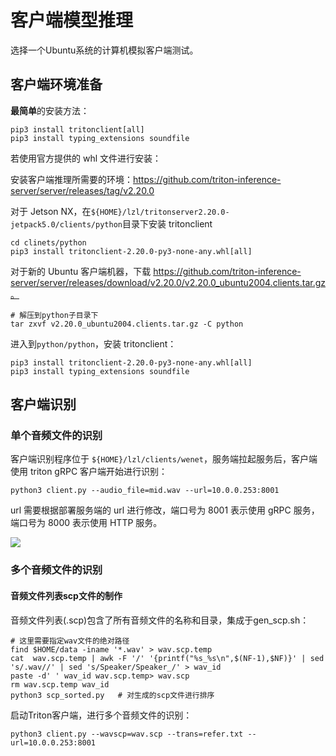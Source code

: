 # 客户端模型推理

选择一个Ubuntu系统的计算机模拟客户端测试。

## 客户端环境准备

**最简单**的安装方法：

```shell
pip3 install tritonclient[all]
pip3 install typing_extensions soundfile
```

若使用官方提供的 whl 文件进行安装：

安装客户端推理所需要的环境：https://github.com/triton-inference-server/server/releases/tag/v2.20.0

对于 Jetson NX，在`${HOME}/lzl/tritonserver2.20.0-jetpack5.0/clients/python`目录下安装 tritonclient

```shell
cd clinets/python
pip3 install tritonclient-2.20.0-py3-none-any.whl[all]
```

对于新的 Ubuntu 客户端机器，下载 https://github.com/triton-inference-server/server/releases/download/v2.20.0/v2.20.0_ubuntu2004.clients.tar.gz。

```shell
# 解压到python子目录下
tar zxvf v2.20.0_ubuntu2004.clients.tar.gz -C python
```

进入到`python/python`，安装 tritonclient：

```shell
pip3 install tritonclient-2.20.0-py3-none-any.whl[all]
pip3 install typing_extensions soundfile
```

## 客户端识别

### 单个音频文件的识别

客户端识别程序位于 `${HOME}/lzl/clients/wenet`，服务端拉起服务后，客户端使用 triton gRPC 客户端开始进行识别：

```shell
python3 client.py --audio_file=mid.wav --url=10.0.0.253:8001
```

url 需要根据部署服务端的 url 进行修改，端口号为 8001 表示使用 gRPC 服务，端口号为 8000 表示使用 HTTP 服务。

![](../../figs.assets/image-20230710154308010.png)

### 多个音频文件的识别

#### 		音频文件列表scp文件的制作

音频文件列表(.scp)包含了所有音频文件的名称和目录，集成于gen_scp.sh：

```shell
# 这里需要指定wav文件的绝对路径
find $HOME/data -iname '*.wav' > wav.scp.temp	
cat  wav.scp.temp | awk -F '/' '{printf("%s_%s\n",$(NF-1),$NF)}' | sed 's/.wav//' | sed 's/Speaker/Speaker_/' > wav_id 
paste -d' ' wav_id wav.scp.temp> wav.scp
rm wav.scp.temp wav_id
python3 scp_sorted.py	# 对生成的scp文件进行排序
```

启动Triton客户端，进行多个音频文件的识别：

```shell
python3 client.py --wavscp=wav.scp --trans=refer.txt --url=10.0.0.253:8001
```

